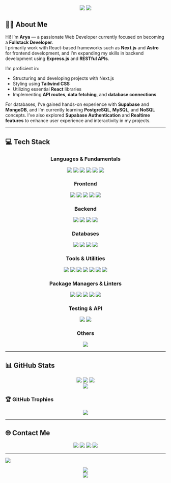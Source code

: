 <div align="center">
  <img src="https://capsule-render.vercel.app/api?type=waving&height=200&color=gradient&text=AryaReal's%20Github&animation=fadeIn&fontAlignY=38&fontSize=50">
  <img src="https://readme-typing-svg.herokuapp.com?font=Fira+Code&size=28&pause=1000&center=true&width=464&lines=Fullstack+Developer;Web+Developer;React-based+Framework;Express.js+Backend+Framework;Postgres+and+MySQL+Database">
</div>

## 👨‍💻 About Me
Hi! I’m **Arya** — a passionate Web Developer currently focused on becoming a **Fullstack Developer**.  
I primarily work with React-based frameworks such as **Next.js** and **Astro** for frontend development, and I’m expanding my skills in backend development using **Express.js** and **RESTful APIs**.

I’m proficient in:
- Structuring and developing projects with Next.js
- Styling using **Tailwind CSS**
- Utilizing essential **React** libraries
- Implementing **API routes**, **data fetching**, and **database connections**

For databases, I’ve gained hands-on experience with **Supabase** and **MongoDB**, and I’m currently learning **PostgreSQL**, **MySQL**, and **NoSQL** concepts.
I’ve also explored **Supabase Authentication** and **Realtime features** to enhance user experience and interactivity in my projects.

---

## 💻 Tech Stack
<div align="center">
  <h3>Languages & Fundamentals</h3>
  <img src="https://img.shields.io/badge/html5-%23E34F26.svg?style=for-the-badge&logo=html5&logoColor=white" />
  <img src="https://img.shields.io/badge/css3-%231572B6.svg?style=for-the-badge&logo=css3&logoColor=white" />
  <img src="https://img.shields.io/badge/javascript-%23323330.svg?style=for-the-badge&logo=javascript&logoColor=%23F7DF1E" />
  <img src="https://img.shields.io/badge/typescript-%23007ACC.svg?style=for-the-badge&logo=typescript&logoColor=white" />
  <img src="https://img.shields.io/badge/markdown-%23000000.svg?style=for-the-badge&logo=markdown&logoColor=white" />
  <img src="https://img.shields.io/badge/c%23-%23239120.svg?style=for-the-badge&logo=csharp&logoColor=white" />
</div>

<div align="center">
  <h3>Frontend</h3>
  <img src="https://img.shields.io/badge/react-%2320232a.svg?style=for-the-badge&logo=react&logoColor=%2361DAFB" />
  <img src="https://img.shields.io/badge/next-black?style=for-the-badge&logo=next.js&logoColor=white" />
  <img src="https://img.shields.io/badge/astro-%232C2052.svg?style=for-the-badge&logo=astro&logoColor=white" />
  <img src="https://img.shields.io/badge/tailwindcss-%2338B2AC.svg?style=for-the-badge&logo=tailwind-css&logoColor=white" />
  <img src="https://img.shields.io/badge/vite-%23646CFF.svg?style=for-the-badge&logo=vite&logoColor=white" />
</div>

<div align="center">
  <h3>Backend</h3>
  <img src="https://img.shields.io/badge/node.js-6DA55F?style=for-the-badge&logo=node.js&logoColor=white" />
  <img src="https://img.shields.io/badge/express.js-%23404d59.svg?style=for-the-badge&logo=express&logoColor=%2361DAFB" />
  <img src="https://img.shields.io/badge/REST%20API-%23FF6C37.svg?style=for-the-badge&logo=fastapi&logoColor=white" />
  <img src="https://img.shields.io/badge/.NET-5C2D91?style=for-the-badge&logo=.net&logoColor=white" />
</div>

<div align="center">
  <h3>Databases</h3>
  <img src="https://img.shields.io/badge/Supabase-3ECF8E?style=for-the-badge&logo=supabase&logoColor=white" />
  <img src="https://img.shields.io/badge/MongoDB-%234ea94b.svg?style=for-the-badge&logo=mongodb&logoColor=white" />
  <img src="https://img.shields.io/badge/postgres-%23316192.svg?style=for-the-badge&logo=postgresql&logoColor=white" />
  <img src="https://img.shields.io/badge/mysql-4479A1.svg?style=for-the-badge&logo=mysql&logoColor=white" />
</div>

<div align="center">
  <h3>Tools & Utilities</h3>
  <img src="https://img.shields.io/badge/git-%23F05033.svg?style=for-the-badge&logo=git&logoColor=white" />
  <img src="https://img.shields.io/badge/github-%23121011.svg?style=for-the-badge&logo=github&logoColor=white" />
  <img src="https://img.shields.io/badge/vercel-%23000000.svg?style=for-the-badge&logo=vercel&logoColor=white" />
  <img src="https://img.shields.io/badge/googlecloud-%234285F4.svg?style=for-the-badge&logo=google-cloud&logoColor=white" />
  <img src="https://img.shields.io/badge/Canva-%2300C4CC.svg?style=for-the-badge&logo=Canva&logoColor=white" />
  <img src="https://img.shields.io/badge/Windows%20Terminal-%234D4D4D.svg?style=for-the-badge&logo=windows-terminal&logoColor=white" />
  <img src="https://img.shields.io/badge/PowerShell-%235391FE.svg?style=for-the-badge&logo=powershell&logoColor=white" />
</div>

<div align="center">
  <h3>Package Managers & Linters</h3>
  <img src="https://img.shields.io/badge/npm-%23CB3837.svg?style=for-the-badge&logo=npm&logoColor=white" />
  <img src="https://img.shields.io/badge/yarn-%232C8EBB.svg?style=for-the-badge&logo=yarn&logoColor=white" />
  <img src="https://img.shields.io/badge/pnpm-%234a4a4a.svg?style=for-the-badge&logo=pnpm&logoColor=f69220" />
  <img src="https://img.shields.io/badge/ESLint-4B3263?style=for-the-badge&logo=eslint&logoColor=white" />
  <img src="https://img.shields.io/badge/prettier-%23F7B93E.svg?style=for-the-badge&logo=prettier&logoColor=black" />
</div>

<div align="center">
  <h3>Testing & API</h3>
  <img src="https://img.shields.io/badge/Postman-FF6C37?style=for-the-badge&logo=postman&logoColor=white" />
  <img src="https://img.shields.io/badge/-Swagger-%23Clojure?style=for-the-badge&logo=swagger&logoColor=white" />
</div>

<div align="center">
  <h3>Others</h3>
  <img src="https://shields.io/badge/FFmpeg-%23171717.svg?logo=ffmpeg&style=for-the-badge&labelColor=171717&logoColor=5cb85c" />
</div>

---

## 📊 GitHub Stats
<div align="center">
  <img src="https://github-readme-stats.vercel.app/api?username=aryareal1&theme=tokyonight&hide_border=false&include_all_commits=false&count_private=false">
  <img src="https://nirzak-streak-stats.vercel.app/?user=aryareal1&theme=tokyonight&hide_border=false"> 
  <img src="https://github-contributor-stats.vercel.app/api?username=aryareal1&limit=5&theme=tokyonight&combine_all_yearly_contributions=true"> <br>
  <img src="https://github-readme-stats.vercel.app/api/top-langs/?username=aryareal1&theme=tokyonight&hide_border=false&include_all_commits=false&count_private=false&layout=compact">
</div>

### 🏆 GitHub Trophies
<div align="center">
  <img src="https://github-profile-trophy.vercel.app/?username=aryareal1&theme=radical&no-frame=false&no-bg=false&margin-w=4">
</div>

---

## 🌐 Contact Me
<div align="center">
  <a href="https://instagram.com/aryareal1"><img src="https://img.shields.io/badge/Instagram-%23E4405F.svg?style=for-the-badge&logo=Instagram&logoColor=white"></a>
  <a href="https://reddit.com/user/aryareal"><img src="https://img.shields.io/badge/Reddit-%23FF4500.svg?style=for-the-badge&logo=Reddit&logoColor=white"></a>
  <a href="https://x.com/aryareal5"><img src="https://img.shields.io/badge/X-black.svg?style=for-the-badge&logo=X&logoColor=white"></a>
  <a href="mailto:aryadwiputra193@gmail.com"><img src="https://img.shields.io/badge/Email-D14836?style=for-the-badge&logo=gmail&logoColor=white"></a>
</div>

---

[![](https://visitcount.itsvg.in/api?id=aryareal1&icon=0&color=0)](https://visitcount.itsvg.in)

<div align="center">
  <img src="https://komarev.com/ghpvc/?username=aryareal1&style=for-the-badge&color=blueviolet" /> <br>
  <img src="https://capsule-render.vercel.app/api?type=waving&color=gradient&height=100&section=footer" />
</div>
